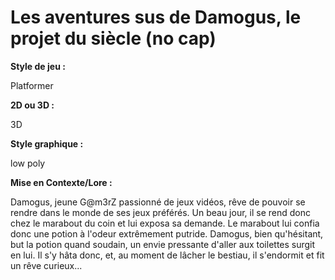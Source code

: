 # Les aventures sus de Damogus, le projet du siècle (no cap)

**Style de jeu :**

Platformer


**2D ou 3D :**

3D


**Style graphique :** 

low poly


**Mise en Contexte/Lore :**

Damogus, jeune G@m3rZ passionné de jeux vidéos, rêve de pouvoir se rendre dans le monde de ses jeux préférés.
Un beau jour, il se rend donc chez le marabout du coin et lui exposa sa demande. Le marabout lui confia donc une potion à l'odeur extrêmement putride.
Damogus, bien qu'hésitant, but la potion quand soudain, un envie pressante d'aller aux toilettes surgit en lui. Il s'y hâta donc, et, au moment de lâcher le bestiau,
il s'endormit et fit un rêve curieux... 